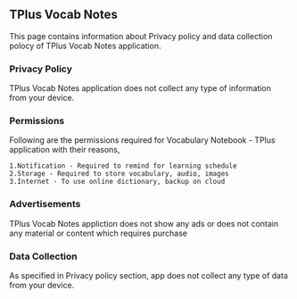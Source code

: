 ## TPlus Vocab Notes
This page contains information about Privacy policy and data collection polocy of  TPlus Vocab Notes application. 


### Privacy Policy 

 TPlus Vocab Notes application does not collect any type of information from your device. 

### Permissions
Following are the permissions required for Vocabulary Notebook - TPlus application with their reasons,

    1.Notification - Required to remind for learning schedule
    2.Storage - Required to store vocabulary, audio, images
    3.Internet - To use online dictionary, backup on cloud
    
### Advertisements
TPlus Vocab Notes appliction does not show any ads or does not contain any material or content which requires purchase
### Data Collection
As specified in Privacy policy section, app does not collect any type of data from your device. 
